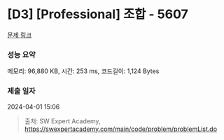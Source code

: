 # [D3] [Professional] 조합 - 5607 

[문제 링크](https://swexpertacademy.com/main/code/problem/problemDetail.do?contestProbId=AWXGKdbqczEDFAUo) 

### 성능 요약

메모리: 96,880 KB, 시간: 253 ms, 코드길이: 1,124 Bytes

### 제출 일자

2024-04-01 15:06



> 출처: SW Expert Academy, https://swexpertacademy.com/main/code/problem/problemList.do